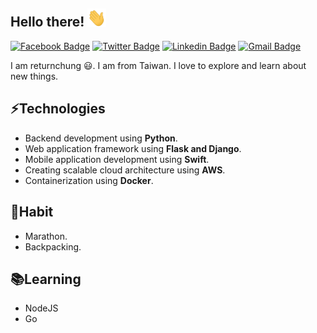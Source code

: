<h2> Hello there! <img src="https://raw.githubusercontent.com/ABSphreak/ABSphreak/master/gifs/Hi.gif" width="30px"></h2>

[![Facebook Badge](https://img.shields.io/badge/-@returnchung-3b5998?style=flat-square&labelColor=3b5998&logo=facebook&logoColor=white&link=link=https://www.facebook.com/returnchung)](https://www.facebook.com/returnchung) [![Twitter Badge](https://img.shields.io/badge/-@returnchung-1ca0f1?style=flat-square&labelColor=1ca0f1&logo=twitter&logoColor=white&link=https://twitter.com/returnchung)](https://twitter.com/returnchung) [![Linkedin Badge](https://img.shields.io/badge/-return1225-blue?style=flat-square&labelColor=blue&logo=Linkedin&logoColor=white&link=https://www.linkedin.com/in/return1225/)](https://www.linkedin.com/in/return1225/) [![Gmail Badge](https://img.shields.io/badge/-return1225@gmail.com-c14438?style=flat-square&labelColor=c14438&logo=Gmail&logoColor=white&link=mailto:return1225@gmail.com)](mailto:return1225@gmail.com)

I am returnchung 😃. I am from Taiwan.
I love to explore and learn about new things.

## ⚡️Technologies
- Backend development using **Python**.
- Web application framework using **Flask and Django**.
- Mobile application development using **Swift**.
- Creating scalable cloud architecture using **AWS**.
- Containerization using **Docker**.


## 🌈Habit

* Marathon.
* Backpacking.

## 📚Learning
- NodeJS
- Go

